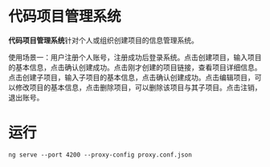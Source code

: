 # 代码项目管理系统

**代码项目管理系统**针对个人或组织创建项目的信息管理系统。

使用场景一：用户注册个人账号，注册成功后登录系统。点击创建项目，输入项目的基本信息，点击确认创建成功。点击刚才创建的项目链接，查看项目详细信息。点击创建子项目，输入子项目的基本信息，点击确认创建成功。点击编辑项目，可以修改项目的基本信息，点击删除项目，可以删除该项目与其子项目。点击注销，退出账号。
 
# 运行
`ng serve --port 4200 --proxy-config proxy.conf.json`
